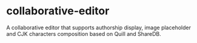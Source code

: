 # collaborative-editor
A collaborative editor that supports authorship display, image placeholder and CJK characters composition based on Quill and ShareDB.
